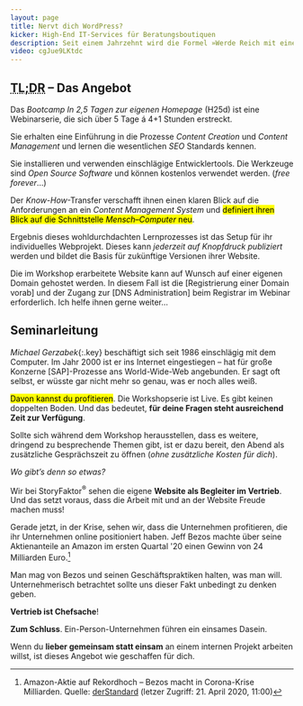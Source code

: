```yaml
---
layout: page
title: Nervt dich WordPress?
kicker: High-End IT-Services für Beratungsboutiquen
description: Seit einem Jahrzehnt wird die Formel »Werde Reich mit einem Onlinebusiness« durch die unendlichen Weiten des Internets gejagt und dabei unhinterfragt WordPress als technologische Business-Plattform empfohlen. Das mit Erfolg.
video: cgJue9LKtdc
---
```


<div class="infobox">
  
  <h2><abbr title="Akronym für »too long, didn’t read«">TL;DR</abbr> – Das Angebot</h2>
  
  <p>Das <em class="key">Bootcamp</em> <em>In 2,5 Tagen zur eigenen Homepage</em> (H25d) ist eine Webinarserie, die sich über 5 Tage á 4+1 Stunden erstreckt.</p>
  
  <p>Sie erhalten eine Einführung in die Prozesse <em>Content Creation</em> und <em>Content Management</em> und lernen die wesentlichen <em>SEO</em> Standards kennen.</p>
  
  <p>Sie installieren und verwenden einschlägige Entwicklertools. Die Werkzeuge sind <em>Open Source Software</em> und können kostenlos verwendet werden. (<i>free forever</i>…)</p>
  
  <p>Der <em>Know-How</em>-Transfer verschafft ihnen einen klaren Blick auf die Anforderungen an ein <em>Content Management System</em> und <mark>definiert ihren Blick auf die Schnittstelle <em class="key">Mensch–Computer</em> neu</mark>.</p>
  
  <p>Ergebnis dieses wohldurchdachten Lernprozesses ist das Setup für ihr individuelles Webprojekt. Dieses kann <em>jederzeit auf Knopfdruck publiziert</em> werden und bildet die Basis für zukünftige Versionen ihrer Website.</p>
  
  <p class="meta">Die im Workshop erarbeitete Website kann auf Wunsch auf einer eigenen Domain gehostet werden. In diesem Fall ist die [Registrierung einer Domain vorab] und der Zugang zur [DNS Administration] beim Registrar im Webinar erforderlich. Ich helfe ihnen gerne weiter…</p>

</div>

## Seminarleitung

_Michael Gerzabek_{:.key} beschäftigt sich seit 1986 einschlägig mit dem Computer. Im Jahr 2000 ist er ins Internet eingestiegen – hat für große Konzerne [SAP]-Prozesse ans World-Wide-Web angebunden. Er sagt oft selbst, er wüsste gar nicht mehr so genau, was er noch alles weiß. 

<mark>Davon kannst du profitieren</mark>. Die Workshopserie ist Live. Es gibt keinen doppelten Boden. Und das bedeutet, <b>für deine Fragen steht ausreichend Zeit zur Verfügung</b>. 

Sollte sich während dem Workshop herausstellen, dass es weitere, dringend zu besprechende Themen gibt, ist er dazu bereit, den Abend als zusätzliche Gesprächszeit zu öffnen (<i>ohne zusätzliche Kosten für dich</i>).

<i>Wo gibt’s denn so etwas?</i>

Wir bei StoryFaktor<sup>®</sup> sehen die eigene <b>Website als Begleiter im Vertrieb</b>. Und das setzt voraus, dass die Arbeit mit und an der Website Freude machen muss!

Gerade jetzt, in der Krise, sehen wir, dass die Unternehmen profitieren, die ihr Unternehmen online positioniert haben. Jeff Bezos machte über seine Aktienanteile an Amazon im ersten Quartal '20 einen Gewinn von 24 Milliarden Euro.[^2] 

Man mag von Bezos und seinen Geschäftspraktiken halten, was man will. Unternehmerisch betrachtet sollte uns dieser Fakt unbedingt zu denken geben.

<b>Vertrieb ist Chefsache</b>!

**Zum Schluss**. Ein-Person-Unternehmen führen ein einsames Dasein.

Wenn du <b>lieber gemeinsam statt einsam</b> an einem internen Projekt arbeiten willst, ist dieses Angebot wie geschaffen für dich.

[^2]: Amazon-Aktie auf Rekordhoch – Bezos macht in Corona-Krise Milliarden. Quelle: [derStandard](https://www.derstandard.at/story/2000116870079/amazon-aktie-auf-rekordhoch-bezos-macht-in-corona-krise-milliarden "weiter zum Standard Artikel") (letzer Zugriff: 21. April 2020, 11:00)
